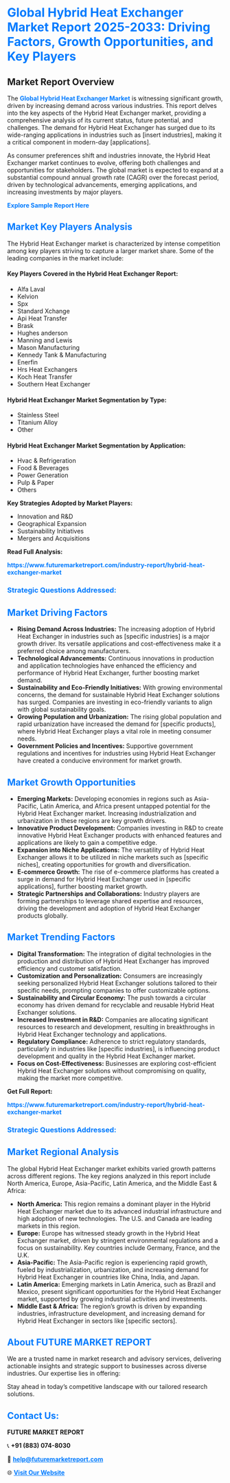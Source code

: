 <h1 style="color: #007BFF;">Global Hybrid Heat Exchanger Market Report 2025-2033: Driving Factors, Growth Opportunities, and Key Players</h1>

<section id="overview">
<h2>Market Report Overview</h2>
<p>The <a href="https://www.futuremarketreport.com/industry-report/hybrid-heat-exchanger-market" style="color: #007BFF; text-decoration: none;"><strong>Global Hybrid Heat Exchanger Market</strong></a> is witnessing significant growth, driven by increasing demand across various industries. This report delves into the key aspects of the Hybrid Heat Exchanger market, providing a comprehensive analysis of its current status, future potential, and challenges. The demand for Hybrid Heat Exchanger has surged due to its wide-ranging applications in industries such as [insert industries], making it a critical component in modern-day [applications].</p>
<p>As consumer preferences shift and industries innovate, the Hybrid Heat Exchanger market continues to evolve, offering both challenges and opportunities for stakeholders. The global market is expected to expand at a substantial compound annual growth rate (CAGR) over the forecast period, driven by technological advancements, emerging applications, and increasing investments by major players.</p>
</section>

<section id="overview">
<p><a href="https://www.futuremarketreport.com/request-sample/reportId=31054" style="color: #007BFF; text-decoration: none;"><strong>Explore Sample Report Here</strong></a></p>
</section>

<section id="key-players">
<h2 style="color: #007BFF;">Market Key Players Analysis</h2>
<p>The Hybrid Heat Exchanger market is characterized by intense competition among key players striving to capture a larger market share. Some of the leading companies in the market include:</p>
<h4>Key Players Covered in the Hybrid Heat Exchanger Report:</h4>
<ul><li>Alfa Laval</li><li>Kelvion</li><li>Spx</li><li>Standard Xchange</li><li>Api Heat Transfer</li><li>Brask</li><li>Hughes anderson</li><li>Manning and Lewis</li><li>Mason Manufacturing</li><li>Kennedy Tank &amp; Manufacturing</li><li>Enerfin</li><li>Hrs Heat Exchangers</li><li>Koch Heat Transfer</li><li>Southern Heat Exchanger</li></ul>
<h4>Hybrid Heat Exchanger Market Segmentation by Type:</h4>
<ul><li>Stainless Steel</li><li>Titanium Alloy</li><li>Other</li></ul>

<h4>Hybrid Heat Exchanger Market Segmentation by Application:</h4>
<ul><li>Hvac &amp; Refrigeration</li><li>Food &amp; Beverages</li><li>Power Generation</li><li>Pulp &amp; Paper</li><li>Others</li></ul>
<p><strong>Key Strategies Adopted by Market Players:</strong></p>
<ul>
<li>Innovation and R&D</li>
<li>Geographical Expansion</li>
<li>Sustainability Initiatives</li>
<li>Mergers and Acquisitions</li>
</ul>
</section>

<section>
<p><strong>Read Full Analysis: </strong></p><a href="https://www.futuremarketreport.com/industry-report/hybrid-heat-exchanger-market" style="color: #007BFF; text-decoration: none;"><strong>https://www.futuremarketreport.com/industry-report/hybrid-heat-exchanger-market</strong></a>
<h3 style="color: #007BFF;">Strategic Questions Addressed:</h3>
</section>

<section id="driving-factors">
<h2 style="color: #007BFF;">Market Driving Factors</h2>
<ul>
<li><strong>Rising Demand Across Industries:</strong> The increasing adoption of Hybrid Heat Exchanger in industries such as [specific industries] is a major growth driver. Its versatile applications and cost-effectiveness make it a preferred choice among manufacturers.</li>
<li><strong>Technological Advancements:</strong> Continuous innovations in production and application technologies have enhanced the efficiency and performance of Hybrid Heat Exchanger, further boosting market demand.</li>
<li><strong>Sustainability and Eco-Friendly Initiatives:</strong> With growing environmental concerns, the demand for sustainable Hybrid Heat Exchanger solutions has surged. Companies are investing in eco-friendly variants to align with global sustainability goals.</li>
<li><strong>Growing Population and Urbanization:</strong> The rising global population and rapid urbanization have increased the demand for [specific products], where Hybrid Heat Exchanger plays a vital role in meeting consumer needs.</li>
<li><strong>Government Policies and Incentives:</strong> Supportive government regulations and incentives for industries using Hybrid Heat Exchanger have created a conducive environment for market growth.</li>
</ul>
</section>

<section id="growth-opportunities">
<h2 style="color: #007BFF;">Market Growth Opportunities</h2>
<ul>
<li><strong>Emerging Markets:</strong> Developing economies in regions such as Asia-Pacific, Latin America, and Africa present untapped potential for the Hybrid Heat Exchanger market. Increasing industrialization and urbanization in these regions are key growth drivers.</li>
<li><strong>Innovative Product Development:</strong> Companies investing in R&D to create innovative Hybrid Heat Exchanger products with enhanced features and applications are likely to gain a competitive edge.</li>
<li><strong>Expansion into Niche Applications:</strong> The versatility of Hybrid Heat Exchanger allows it to be utilized in niche markets such as [specific niches], creating opportunities for growth and diversification.</li>
<li><strong>E-commerce Growth:</strong> The rise of e-commerce platforms has created a surge in demand for Hybrid Heat Exchanger used in [specific applications], further boosting market growth.</li>
<li><strong>Strategic Partnerships and Collaborations:</strong> Industry players are forming partnerships to leverage shared expertise and resources, driving the development and adoption of Hybrid Heat Exchanger products globally.</li>
</ul>
</section>

<section id="trending-factors">
<h2 style="color: #007BFF;">Market Trending Factors</h2>
<ul>
<li><strong>Digital Transformation:</strong> The integration of digital technologies in the production and distribution of Hybrid Heat Exchanger has improved efficiency and customer satisfaction.</li>
<li><strong>Customization and Personalization:</strong> Consumers are increasingly seeking personalized Hybrid Heat Exchanger solutions tailored to their specific needs, prompting companies to offer customizable options.</li>
<li><strong>Sustainability and Circular Economy:</strong> The push towards a circular economy has driven demand for recyclable and reusable Hybrid Heat Exchanger solutions.</li>
<li><strong>Increased Investment in R&D:</strong> Companies are allocating significant resources to research and development, resulting in breakthroughs in Hybrid Heat Exchanger technology and applications.</li>
<li><strong>Regulatory Compliance:</strong> Adherence to strict regulatory standards, particularly in industries like [specific industries], is influencing product development and quality in the Hybrid Heat Exchanger market.</li>
<li><strong>Focus on Cost-Effectiveness:</strong> Businesses are exploring cost-efficient Hybrid Heat Exchanger solutions without compromising on quality, making the market more competitive.</li>
</ul>
</section>

<section>
<p><strong>Get Full Report: </strong></p><a href="https://www.futuremarketreport.com/industry-report/hybrid-heat-exchanger-market" style="color: #007BFF; text-decoration: none;"><strong>https://www.futuremarketreport.com/industry-report/hybrid-heat-exchanger-market</strong></a>
<h3 style="color: #007BFF;">Strategic Questions Addressed:</h3>
</section>


<section id="regional-analysis">
<h2 style="color: #007BFF;">Market Regional Analysis</h2>
<p>The global Hybrid Heat Exchanger market exhibits varied growth patterns across different regions. The key regions analyzed in this report include North America, Europe, Asia-Pacific, Latin America, and the Middle East & Africa:</p>
<ul>
<li><strong>North America:</strong> This region remains a dominant player in the Hybrid Heat Exchanger market due to its advanced industrial infrastructure and high adoption of new technologies. The U.S. and Canada are leading markets in this region.</li>
<li><strong>Europe:</strong> Europe has witnessed steady growth in the Hybrid Heat Exchanger market, driven by stringent environmental regulations and a focus on sustainability. Key countries include Germany, France, and the U.K.</li>
<li><strong>Asia-Pacific:</strong> The Asia-Pacific region is experiencing rapid growth, fueled by industrialization, urbanization, and increasing demand for Hybrid Heat Exchanger in countries like China, India, and Japan.</li>
<li><strong>Latin America:</strong> Emerging markets in Latin America, such as Brazil and Mexico, present significant opportunities for the Hybrid Heat Exchanger market, supported by growing industrial activities and investments.</li>
<li><strong>Middle East & Africa:</strong> The region’s growth is driven by expanding industries, infrastructure development, and increasing demand for Hybrid Heat Exchanger in sectors like [specific sectors].</li>
</ul>
</section>

<footer>
<h2 style="color: #007BFF;">About FUTURE MARKET REPORT</h2>
<p>We are a trusted name in market research and advisory services, delivering actionable insights and strategic support to businesses across diverse industries. Our expertise lies in offering:</p>

<p>Stay ahead in today’s competitive landscape with our tailored research solutions.</p>

<h2 style="color: #007BFF;">Contact Us:</h2>
<p><strong>FUTURE MARKET REPORT</strong></p>
<p>📞 <strong>+91 (883) 074-8030</strong></p>
<p>📧 <strong><a href="mailto:help@futuremarketreport.com" style="color: #007BFF;">help@futuremarketreport.com</a></strong></p>
<p>🌐 <strong><a href="https://www.futuremarketreport.com/" style="color: #007BFF;">Visit Our Website</a></strong></p>
</footer>